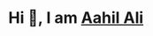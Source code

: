 <!DOCTYPE html>
<html>
<head>
<style>
  .header {
    background-image: url("https://github.com/ashutosh1919/ashutosh1919/blob/master/linkedin_banner.png");
    background-size: 30px 30px; /* Set the width and height of the background image */
    display: inline-block; /* To make sure the background image is inline with the text */
  }
</style>
</head>
<body>
  <h1>Hi 👋, I am <a href="https://ashutoshhathidara.com/">Aahil Ali</a></h1>
</body>
</html>

<!--
**AahilAliCodes/AahilAliCodes** is a ✨ _special_ ✨ repository because its `README.md` (this file) appears on your GitHub profile.

Here are some ideas to get you started:

- 🔭 I’m currently working on ...
- 🌱 I’m currently learning ...
- 👯 I’m looking to collaborate on ...
- 🤔 I’m looking for help with ...
- 💬 Ask me about ...
- 📫 How to reach me: ...
- 😄 Pronouns: ...
- ⚡ Fun fact: ...
-->
